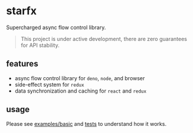 # starfx

Supercharged async flow control library.

> This project is under active development, there are zero guarantees for API
stability.

## features

- async flow control library for `deno`, `node`, and browser
- side-effect system for `redux`
- data synchronization and caching for `react` and `redux`

## usage

Please see [examples/basic](./examples/basic) and [tests](./test) to understand
how it works.
